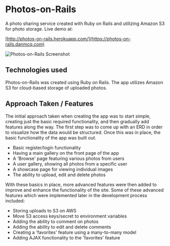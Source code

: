 # Photos-on-Rails
A photo sharing service created with Ruby on Rails and utilizing Amazon S3 for photo storage. Live demo at:

[http://photos-on-rails.herokuapp.com/](https://photos-on-rails.danmcq.com)

![Photos-on-Rails Screenshot](https://raw.githubusercontent.com/danmcquade/photos-on-rails/master/preview.png "Photos-on-Rails Screenshot")

## Technologies used
Photos-on-Rails was created using Ruby on Rails. The app utilizes Amazon S3 for cloud-based storage of uploaded photos.

## Approach Taken / Features
The initial approach taken when creating the app was to start simple, creating just the basic required functionality, and then gradually add features along the way. The first step was to come up with an ERD in order to visualize how the data would be structured. Once this was in place, the basic functionality of the app was built out.

- Basic register/login functionality
- Having a main gallery on the front page of the app
- A 'Browse' page featuring various photos from users
- A user gallery, showing all photos from a specific user
- A showcase page for viewing individual images
- The ability to upload, edit and delete photos

With these basics in place, more advanced features were then added to improve and enhance the functionality of the site. Some of these advanced features which were implemented later in the development process included:

- Storing uploads to S3 on AWS
- Move S3 access keys/secret to environment variables
- Adding the ability to comment on photos
- Adding the ability to edit and delete comments
- Creating a 'favorites' feature using a many-to-many model
- Adding AJAX functionality to the 'favorites' feature
